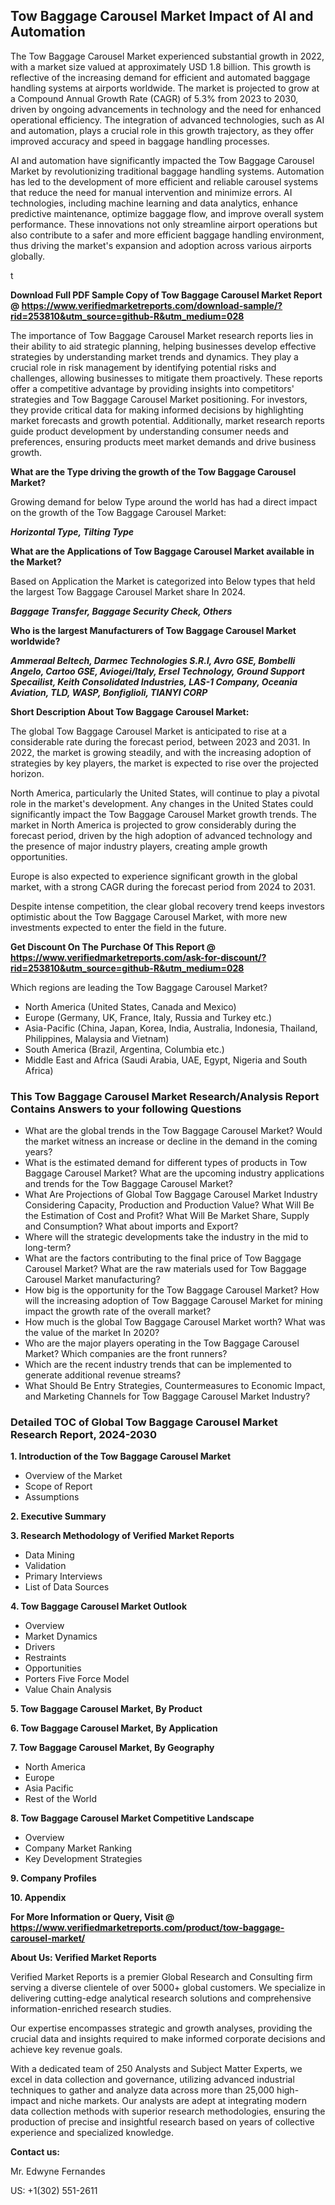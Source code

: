 <h2>Tow Baggage Carousel Market Impact of AI and Automation</h2><p>The Tow Baggage Carousel Market experienced substantial growth in 2022, with a market size valued at approximately USD 1.8 billion. This growth is reflective of the increasing demand for efficient and automated baggage handling systems at airports worldwide. The market is projected to grow at a Compound Annual Growth Rate (CAGR) of 5.3% from 2023 to 2030, driven by ongoing advancements in technology and the need for enhanced operational efficiency. The integration of advanced technologies, such as AI and automation, plays a crucial role in this growth trajectory, as they offer improved accuracy and speed in baggage handling processes.</p><p>AI and automation have significantly impacted the Tow Baggage Carousel Market by revolutionizing traditional baggage handling systems. Automation has led to the development of more efficient and reliable carousel systems that reduce the need for manual intervention and minimize errors. AI technologies, including machine learning and data analytics, enhance predictive maintenance, optimize baggage flow, and improve overall system performance. These innovations not only streamline airport operations but also contribute to a safer and more efficient baggage handling environment, thus driving the market's expansion and adoption across various airports globally.</p>t</p><p id="" class=""><strong>Download Full PDF Sample Copy of Tow Baggage Carousel Market Report @ <a href="https://www.verifiedmarketreports.com/download-sample/?rid=253810&utm_source=github-R&utm_medium=028" target="_blank">https://www.verifiedmarketreports.com/download-sample/?rid=253810&utm_source=github-R&utm_medium=028</a></strong></p><p>The importance of&nbsp;Tow Baggage Carousel Market research reports lies in their ability to aid strategic planning, helping businesses develop effective strategies by understanding market trends and dynamics. They play a crucial role in risk management by identifying potential risks and challenges, allowing businesses to mitigate them proactively. These reports offer a competitive advantage by providing insights into competitors' strategies and Tow Baggage Carousel Market positioning. For investors, they provide critical data for making informed decisions by highlighting market forecasts and growth potential. Additionally, market research reports guide product development by understanding consumer needs and preferences, ensuring products meet market demands and drive business growth.</p><p><strong>What are the&nbsp;Type driving the growth of the Tow Baggage Carousel Market?</strong></p><p id="" class="">Growing demand for below Type around the world has had a direct impact on the growth of the Tow Baggage Carousel Market:</p><em><strong>Horizontal Type, Tilting Type</strong></em></p><strong>What are the&nbsp;Applications&nbsp;of Tow Baggage Carousel Market available in the Market?</strong></p><p id="" class="">Based on Application the Market is categorized into Below types that held the largest Tow Baggage Carousel Market share In 2024.</p><em><strong>Baggage Transfer, Baggage Security Check, Others</strong></em></p><strong>Who is the largest Manufacturers of Tow Baggage Carousel Market worldwide?</strong></p><p><em><strong>Ammeraal Beltech, Darmec Technologies S.R.l, Avro GSE, Bombelli Angelo, Cartoo GSE, Aviogei/Italy, Ersel Technology, Ground Support Specailist, Keith Consolidated Industries, LAS-1 Company, Oceania Aviation, TLD, WASP, Bonfiglioli, TIANYI CORP</strong></em></p><p id="" class=""><strong>Short Description About Tow Baggage Carousel Market:</strong></p><p>The global Tow Baggage Carousel Market is anticipated to rise at a considerable rate during the forecast period, between 2023 and 2031. In 2022, the market is growing steadily, and with the increasing adoption of strategies by key players, the market is expected to rise over the projected horizon.</p><p>North America, particularly the United States, will continue to play a pivotal role in the market's development. Any changes in the United States could significantly impact the Tow Baggage Carousel Market growth trends. The market in North America is projected to grow considerably during the forecast period, driven by the high adoption of advanced technology and the presence of major industry players, creating ample growth opportunities.</p><p>Europe is also expected to experience significant growth in the global market, with a strong CAGR during the forecast period from 2024 to 2031.</p><p>Despite intense competition, the clear global recovery trend keeps investors optimistic about the Tow Baggage Carousel Market, with more new investments expected to enter the field in the future.</p><p id="" class=""><strong>Get Discount On The Purchase Of This Report @ <a href="https://www.verifiedmarketreports.com/ask-for-discount/?rid=253810&utm_source=github-R&utm_medium=028" target="_blank">https://www.verifiedmarketreports.com/ask-for-discount/?rid=253810&utm_source=github-R&utm_medium=028</a></strong></p>Which regions are leading the Tow Baggage Carousel Market?</p><ul><li>North America (United States, Canada and Mexico)</li><li>Europe (Germany, UK, France, Italy, Russia and Turkey etc.)</li><li>Asia-Pacific (China, Japan, Korea, India, Australia, Indonesia, Thailand, Philippines, Malaysia and Vietnam)</li><li>South America (Brazil, Argentina, Columbia etc.)</li><li>Middle East and Africa (Saudi Arabia, UAE, Egypt, Nigeria and South Africa)</li></ul><h3 id="" class="">This Tow Baggage Carousel Market Research/Analysis Report Contains Answers to your following Questions</h3><ul><li>What are the global trends in the Tow Baggage Carousel Market? Would the market witness an increase or decline in the demand in the coming years?</li><li>What is the estimated demand for different types of products in Tow Baggage Carousel Market? What are the upcoming industry applications and trends for the Tow Baggage Carousel Market?</li><li>What Are Projections of Global Tow Baggage Carousel Market Industry Considering Capacity, Production and Production Value? What Will Be the Estimation of Cost and Profit? What Will Be Market Share, Supply and Consumption? What about imports and Export?</li><li>Where will the strategic developments take the industry in the mid to long-term?</li><li>What are the factors contributing to the final price of Tow Baggage Carousel Market? What are the raw materials used for Tow Baggage Carousel Market manufacturing?</li><li>How big is the opportunity for the Tow Baggage Carousel Market? How will the increasing adoption of Tow Baggage Carousel Market for mining impact the growth rate of the overall market?</li><li>How much is the global Tow Baggage Carousel Market worth? What was the value of the market In 2020?</li><li>Who are the major players operating in the Tow Baggage Carousel Market? Which companies are the front runners?</li><li>Which are the recent industry trends that can be implemented to generate additional revenue streams?</li><li>What Should Be Entry Strategies, Countermeasures to Economic Impact, and Marketing Channels for Tow Baggage Carousel Market Industry?</li></ul><h3 id="" class="">Detailed TOC of Global Tow Baggage Carousel Market Research Report, 2024-2030</h3><p id="" class=""><strong>1. Introduction of the Tow Baggage Carousel Market</strong></p><ul><li>Overview of the Market</li><li>Scope of Report</li><li>Assumptions</li></ul><p id="" class=""><strong>2. Executive Summary</strong></p><p id="" class=""><strong>3. Research Methodology of Verified Market Reports</strong></p><ul><li>Data Mining</li><li>Validation</li><li>Primary Interviews</li><li>List of Data Sources</li></ul><p id="" class=""><strong>4. Tow Baggage Carousel Market Outlook</strong></p><ul><li>Overview</li><li>Market Dynamics</li><li>Drivers</li><li>Restraints</li><li>Opportunities</li><li>Porters Five Force Model</li><li>Value Chain Analysis</li></ul><p id="" class=""><strong>5. Tow Baggage Carousel Market, By Product</strong></p><p id="" class=""><strong>6. Tow Baggage Carousel Market, By Application</strong></p><p id="" class=""><strong>7. Tow Baggage Carousel Market, By Geography</strong></p><ul><li>North America</li><li>Europe</li><li>Asia Pacific</li><li>Rest of the World</li></ul><p id="" class=""><strong>8. Tow Baggage Carousel Market Competitive Landscape</strong></p><ul><li>Overview</li><li>Company Market Ranking</li><li>Key Development Strategies</li></ul><p id="" class=""><strong>9. Company Profiles</strong></p><p id="" class=""><strong>10. Appendix</strong></p><p id="" class=""><strong>For More Information or Query, Visit @ <a href="https://www.verifiedmarketreports.com/product/tow-baggage-carousel-market/" target="_blank">https://www.verifiedmarketreports.com/product/tow-baggage-carousel-market/</a></strong></p><p id="" class=""><strong>About Us: Verified Market Reports</strong></p><p id="" class="">Verified Market Reports is a premier Global Research and Consulting firm serving a diverse clientele of over 5000+ global customers. We specialize in delivering cutting-edge analytical research solutions and comprehensive information-enriched research studies.</p><p id="" class="">Our expertise encompasses strategic and growth analyses, providing the crucial data and insights required to make informed corporate decisions and achieve key revenue goals.</p><p id="" class="">With a dedicated team of 250 Analysts and Subject Matter Experts, we excel in data collection and governance, utilizing advanced industrial techniques to gather and analyze data across more than 25,000 high-impact and niche markets. Our analysts are adept at integrating modern data collection methods with superior research methodologies, ensuring the production of precise and insightful research based on years of collective experience and specialized knowledge.</p><p id="" class=""><strong>Contact us:</strong></p><p id="" class="">Mr. Edwyne Fernandes</p><p id="" class="">US: +1(302) 551-2611</p>